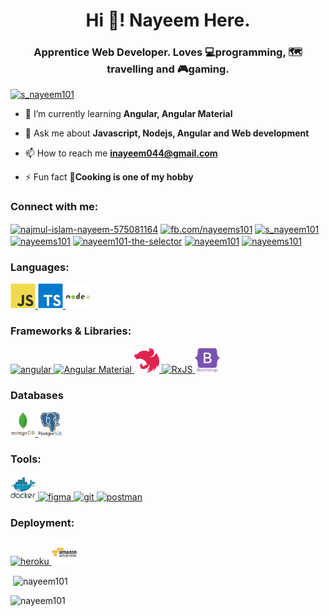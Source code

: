 <h1 align="center">Hi 👋! Nayeem Here.</h1>
<h3 align="center">Apprentice Web Developer. Loves 💻programming, 🗺️travelling and 🎮gaming.</h3>

<p align="left"> <a href="https://twitter.com/s_nayeem101" target="blank"><img src="https://img.shields.io/twitter/follow/s_nayeem101?logo=twitter&style=for-the-badge" alt="s_nayeem101" /></a> </p>

- 🌱 I’m currently learning **Angular, Angular Material**

- 💬 Ask me about **Javascript, Nodejs, Angular and Web development**

- 📫 How to reach me **inayeem044@gmail.com**

- ⚡ Fun fact **🍳Cooking is one of my hobby**

<h3 align="left">Connect with me:</h3>
<p align="left">
<a href="https://linkedin.com/in/najmul-islam-nayeem-575081164" target="blank"><img align="center" src="https://raw.githubusercontent.com/rahuldkjain/github-profile-readme-generator/master/src/images/icons/Social/linked-in-alt.svg" alt="najmul-islam-nayeem-575081164" height="30" width="40" /></a>
<a href="https://fb.com/nayeems101" target="blank"><img align="center" src="https://raw.githubusercontent.com/rahuldkjain/github-profile-readme-generator/master/src/images/icons/Social/facebook.svg" alt="fb.com/nayeems101" height="30" width="40" /></a>
<a href="https://twitter.com/s_nayeem101" target="blank"><img align="center" src="https://raw.githubusercontent.com/rahuldkjain/github-profile-readme-generator/master/src/images/icons/Social/twitter.svg" alt="s_nayeem101" height="30" width="40" /></a>
<a href="https://www.leetcode.com/nayeems101" target="blank"><img align="center" src="https://raw.githubusercontent.com/rahuldkjain/github-profile-readme-generator/master/src/images/icons/Social/leet-code.svg" alt="nayeems101" height="30" width="40" /></a>
<a href="https://codepen.io/nayeem101-the-selector" target="blank"><img align="center" src="https://raw.githubusercontent.com/rahuldkjain/github-profile-readme-generator/master/src/images/icons/Social/codepen.svg" alt="nayeem101-the-selector" height="30" width="40" /></a>
<a href="https://dev.to/nayeem101" target="blank"><img align="center" src="https://cdn.jsdelivr.net/npm/simple-icons@3.0.1/icons/dev-dot-to.svg" alt="nayeem101" height="30" width="40" /></a>
<a href="https://instagram.com/nayeems101" target="blank"><img align="center" src="https://raw.githubusercontent.com/rahuldkjain/github-profile-readme-generator/master/src/images/icons/Social/instagram.svg" alt="nayeems101" height="30" width="40" /></a>
</p>

<h3 align="left">Languages:</h3>
<p align="left">
<a href="https://developer.mozilla.org/en-US/docs/Web/JavaScript" target="_blank"> <img src="https://raw.githubusercontent.com/devicons/devicon/master/icons/javascript/javascript-original.svg" alt="javascript" width="40" height="40"/> </a>
<a href="https://www.typescriptlang.org/" target="_blank"> <img src="https://raw.githubusercontent.com/devicons/devicon/master/icons/typescript/typescript-original.svg" alt="typescript" width="40" height="40"/> </a> 
<a href="https://nodejs.org" target="_blank"> <img src="https://raw.githubusercontent.com/devicons/devicon/master/icons/nodejs/nodejs-original-wordmark.svg" alt="nodejs" width="40" height="40"/> </a> 
<!-- <a href="https://www.w3.org/html/" target="_blank"> <img src="https://raw.githubusercontent.com/devicons/devicon/master/icons/html5/html5-original-wordmark.svg" alt="html5" width="40" height="40"/> </a>
<a href="https://www.w3schools.com/css/" target="_blank"> <img src="https://raw.githubusercontent.com/devicons/devicon/master/icons/css3/css3-original-wordmark.svg" alt="css3" width="40" height="40"/> </a>
<a href="https://sass-lang.com" target="_blank"> <img src="https://raw.githubusercontent.com/devicons/devicon/master/icons/sass/sass-original.svg" alt="sass" width="40" height="40"/> </a> -->
</p>

<h3 align="left">Frameworks & Libraries:</h3>
<p>
<a href="https://angular.io" target="_blank" rel="noreferrer"> <img src="https://angular.io/assets/images/logos/angular/angular.svg" alt="angular" width="40" height="40"/> </a>
<a href="https://material.angular.io/" target="_blank" rel="noreferrer"> <img src="https://material.angular.io/assets/img/homepage/angular-white-transparent.svg" alt="Angular Material" width="40" height="40"/> </a>
<a href="https://nestjs.com/" target="_blank" rel="noreferrer"> <img src="https://raw.githubusercontent.com/devicons/devicon/master/icons/nestjs/nestjs-plain.svg" alt="nestjs" width="40" height="40"/> </a>
<a href=https://rxjs.dev/" target="_blank" rel="noreferrer"> <img src="https://rxjs.dev/assets/images/logos/Rx_Logo_S.png" alt="RxJS" width="40" height="40"/> </a>
<a href="https://getbootstrap.com" target="_blank"> <img src="https://raw.githubusercontent.com/devicons/devicon/master/icons/bootstrap/bootstrap-plain-wordmark.svg" alt="bootstrap" width="40" height="40"/> </a>

</p>

### Databases

<p>
<a href="https://www.mongodb.com/" target="_blank"> <img src="https://raw.githubusercontent.com/devicons/devicon/master/icons/mongodb/mongodb-original-wordmark.svg" alt="mongodb" width="40" height="40"/> </a> 
<a href="https://www.postgresql.org" target="_blank"> <img src="https://raw.githubusercontent.com/devicons/devicon/master/icons/postgresql/postgresql-original-wordmark.svg" alt="postgresql" width="40" height="40"/> </a> 
</p>

<h3 align="left">Tools:</h3>
<p align='left'>
<a href="https://www.docker.com/" target="_blank"> <img src="https://raw.githubusercontent.com/devicons/devicon/master/icons/docker/docker-original-wordmark.svg" alt="docker" width="40" height="40"/> </a> 
<a href="https://www.figma.com/" target="_blank"> <img src="https://www.vectorlogo.zone/logos/figma/figma-icon.svg" alt="figma" width="40" height="40"/> </a>
<a href="https://git-scm.com/" target="_blank"> <img src="https://www.vectorlogo.zone/logos/git-scm/git-scm-icon.svg" alt="git" width="40" height="40"/> </a>
<a href="https://postman.com" target="_blank"> <img src="https://www.vectorlogo.zone/logos/getpostman/getpostman-icon.svg" alt="postman" width="40" height="40"/> </a>
</p>

### Deployment:

<p align='left'>
<a href="https://heroku.com" target="_blank"> <img src="https://www.vectorlogo.zone/logos/heroku/heroku-icon.svg" alt="heroku" width="40" height="40"/> </a> 
<a href="https://aws.amazon.com" target="_blank"> <img src="https://raw.githubusercontent.com/devicons/devicon/master/icons/amazonwebservices/amazonwebservices-original-wordmark.svg" alt="aws" width="40" height="40"/> </a> 
</p>

<p>&nbsp;<img align="center" src="https://github-readme-stats.vercel.app/api?username=nayeem101&show_icons=true&locale=en" alt="nayeem101" /></p>

<p><img align="left" src="https://github-readme-stats.vercel.app/api/top-langs?username=nayeem101&show_icons=true&locale=en&layout=compact" alt="nayeem101" /></p>
